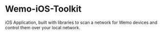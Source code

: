 # Wemo-iOS-Toolkit
iOS Application, built with libraries to scan a network for Wemo devices and control them over your local network.
